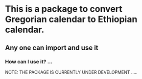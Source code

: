 # This is a package to convert  Gregorian calendar to  Ethiopian calendar.
## Any one can import and use it
### How can I use it? ...
NOTE: THE PACKAGE IS CURRENTLY UNDER DEVELOPMENT .....